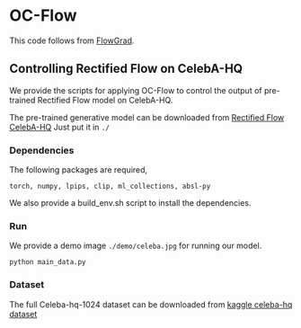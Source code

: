 # OC-Flow

This code follows from [FlowGrad](https://github.com/gnobitab/FlowGrad).

## Controlling Rectified Flow on CelebA-HQ

We provide the scripts for applying OC-Flow to control the output of pre-trained Rectified Flow model on CelebA-HQ.

The pre-trained generative model can be downloaded from [Rectified Flow CelebA-HQ](https://drive.google.com/file/d/1ryhuJGz75S35GEdWDLiq4XFrsbwPdHnF/view?usp=sharing) 
Just put it in ``` ./ ```

### Dependencies
The following packages are required,

```
torch, numpy, lpips, clip, ml_collections, absl-py 
```

We also provide a build_env.sh script to install the dependencies.

### Run

We provide a demo image ``` ./demo/celeba.jpg ``` for running our model.

```
python main_data.py
```

### Dataset

The full Celeba-hq-1024 dataset can be downloaded from [kaggle celeba-hq dataset](https://www.kaggle.com/datasets/lamsimon/celebahq)

